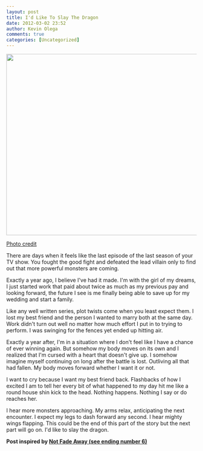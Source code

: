```yaml
---
layout: post
title: I'd Like To Slay The Dragon
date: 2012-03-02 23:52
author: Kevin Olega
comments: true
categories: [Uncategorized]
---
```

<a href="http://minimalchanges.com/id-like-to-slay-the-dragon/791px-spikeatfdragon/" rel="attachment wp-att-1813"><img class="alignleft size-full wp-image-1813" title="791px-SpikeATFDragon" src="http://minimalchanges.com/blog/wp-content/uploads/2012/02/791px-SpikeATFDragon.jpeg" alt="" width="640" height="480" /></a>

<a href="http://buffy.wikia.com/wiki/Cordelia_(dragon)">Photo credit</a>

There are days when it feels like the last episode of the last season of your TV show. You fought the good fight and defeated the lead villain only to find out that more powerful monsters are coming.

Exactly a year ago, I believe I've had it made. I'm with the girl of my dreams, I just started work that paid about twice as much as my previous pay and looking forward, the future I see is me finally being able to save up for my wedding and start a family.

Like any well written series, plot twists come when you least expect them. I lost my best friend and the person I wanted to marry both at the same day. Work didn't turn out well no matter how much effort I put in to trying to perform. I was swinging for the fences yet ended up hitting air.

Exactly a year after, I'm in a situation where I don't feel like I have a chance of ever winning again. But somehow my body moves on its own and I realized that I'm cursed with a heart that doesn't give up. I somehow imagine myself continuing on long after the battle is lost. Outliving all that had fallen. My body moves forward whether I want it or not.

I want to cry because I want my best friend back. Flashbacks of how I excited I am to tell her every bit of what happened to my day hit me like a round house shin kick to the head. Nothing happens. Nothing I say or do reaches her.

I hear more monsters approaching. My arms relax, anticipating the next encounter. I expect my legs to dash forward any second. I hear mighty wings flapping. This could be the end of this part of the story but the next part will go on. I'd like to slay the dragon.

**Post inspired by <a href="http://io9.com/5886791/10-science-fiction-and-fantasy-endings-wed-like-to-see-more-often">Not Fade Away (see ending number 6)</a>**
